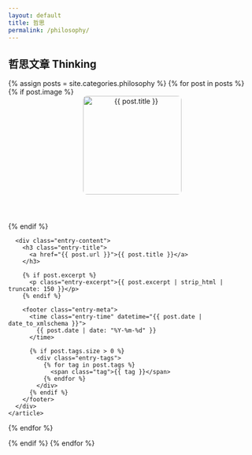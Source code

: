 ```yaml
---
layout: default
title: 哲思
permalink: /philosophy/
---
```


<h2>哲思文章 Thinking</h2>

<div class="entries-list">
  {% assign posts = site.categories.philosophy %}
  {% for post in posts %}
    <article class="entry">
      {% if post.image %}
        <header class="entry-header">
          <div class="entry-image">
            <img src="{{ post.image }}" alt="{{ post.title }}" style="max-width: 100%; height: 200px; object-fit: cover; border-radius: 8px;">
          </div>
        </header>
      {% endif %}
      
      <div class="entry-content">
        <h3 class="entry-title">
          <a href="{{ post.url }}">{{ post.title }}</a>
        </h3>
        
        {% if post.excerpt %}
          <p class="entry-excerpt">{{ post.excerpt | strip_html | truncate: 150 }}</p>
        {% endif %}
        
        <footer class="entry-meta">
          <time class="entry-time" datetime="{{ post.date | date_to_xmlschema }}">
            {{ post.date | date: "%Y-%m-%d" }}
          </time>
          
          {% if post.tags.size > 0 %}
            <div class="entry-tags">
              {% for tag in post.tags %}
                <span class="tag">{{ tag }}</span>
              {% endfor %}
            </div>
          {% endif %}
        </footer>
      </div>
    </article>
  {% endfor %}
</div>
          {% endif %}
        </footer>
      </div>
    </article>
  {% endfor %}
</div>
